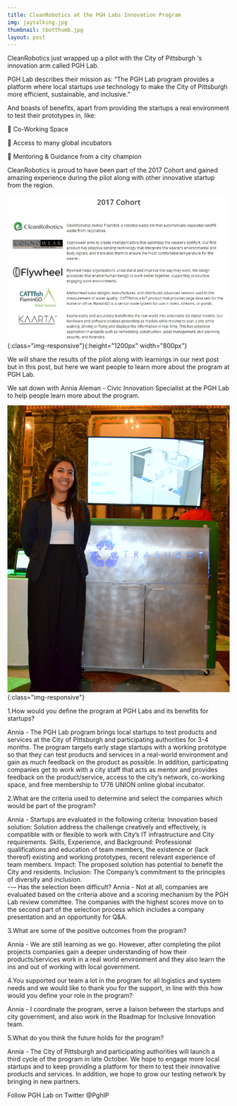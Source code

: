 ```yaml
---
title: CleanRobotics at the PGH Labs Innovation Program
img: jaytalking.jpg
thumbnail: tbotthumb.jpg
layout: post
---
```

CleanRobotics just wrapped up a pilot with the City of Pittsburgh ‘s innovation arm called PGH Lab.


PGH Lab describes their mission as:
“The PGH Lab program provides a platform where local startups use technology to make the City of Pittsburgh more efficient, sustainable, and inclusive.” 

And boasts of benefits, apart from providing the startups a real environment to test their prototypes in, like:

	Co-Working Space

	Access to many global incubators

	Mentoring & Guidance from a city champion

CleanRobotics is proud to have been part of the 2017 Cohort and gained amazing experience during the pilot along with other innovative startup from the region.


![cohortpgh](/img/posts/cohortpgh.jpg){:class="img-responsive"}{:height="1200px" width="800px"}


We will share the results of the pilot along with learnings in our next post but in this post,  but here we want people to learn more about the program at PGH Lab.



We sat down with Annia Aleman - Civic Innovation Specialist at the PGH Lab to help people learn more about the program.



![anniapost](/img/posts/anniapost.JPG){:class="img-responsive"}



1.How would you define the program at PGH Labs and its benefits for startups?


Annia - The PGH Lab program brings local startups to test products and services at the City of Pittsburgh and participating authorities for 3-4 months. The program targets early stage startups with a working prototype so that they can test products and services in a real-world environment and gain as much feedback on the product as possible. In addition, participating companies get to work with a city staff that acts as mentor and provides feedback on the product/service, access to the city’s network, co-working space, and free membership to 1776 UNION online global incubator. 



2.What are the criteria used to determine and select the companies which would be part of the program? 

Annia -  Startups are evaluated in the following criteria: 
Innovation based solution: Solution address the challenge creatively and effectively, is compatible with or flexible to work with City’s IT infrastructure and City requirements. 
Skills, Experience, and Background: Professional qualifications and education of team members, the existence or (lack thereof) existing and working prototypes, recent relevant experience of team members. 
Impact: The proposed solution has potential to benefit the City and residents. 
Inclusion: The Company’s commitment to the principles of diversity and inclusion.  
 --– Has the selection been difficult?
Annia - Not at all, companies are evaluated based on the criteria above and a scoring mechanism by the PGH Lab review committee. The companies with the highest scores move on to the second part of the selection process which includes a company presentation and an opportunity for Q&A.



3.What are some of the positive outcomes from the program? 

Annia -  We are still learning as we go. However, after completing the pilot projects companies gain a deeper understanding of how their products/services work in a real world environment and they also learn the ins and out of working with local government. 



4.You supported our team a lot in the program for all logistics and system needs and we would like to thank you for the support, in line with this how would you define your role in the program? 

Annia - I coordinate the program, serve a liaison between the startups and city government, and also work in the Roadmap for Inclusive Innovation team. 



5.What do you think the future holds for the program? 

Annia -  The City of Pittsburgh and participating authorities will launch a third cycle of the program in late October. We hope to engage more local startups and to keep providing a platform for them to test their innovative products and services. In addition, we hope to grow our testing network by bringing in new partners. 



Follow PGH Lab on Twitter @PghIP
